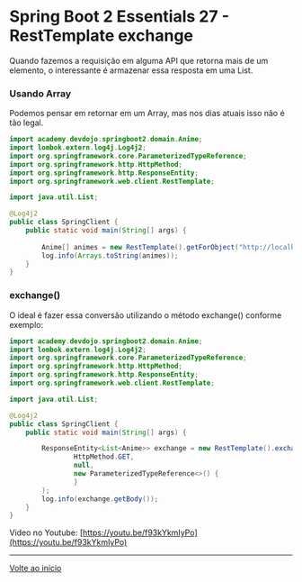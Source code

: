 # Spring Boot 2 Essentials 27 - RestTemplate exchange

Quando fazemos a requisição em alguma API que retorna mais de um elemento, o interessante é armazenar essa resposta em uma List. 

### Usando Array

Podemos pensar em retornar em um Array, mas nos dias atuais isso não é tão legal.

```java
import academy.devdojo.springboot2.domain.Anime;
import lombok.extern.log4j.Log4j2;
import org.springframework.core.ParameterizedTypeReference;
import org.springframework.http.HttpMethod;
import org.springframework.http.ResponseEntity;
import org.springframework.web.client.RestTemplate;

import java.util.List;

@Log4j2
public class SpringClient {
    public static void main(String[] args) {
        
        Anime[] animes = new RestTemplate().getForObject("http://localhost:8080/animes/all", Anime[].class);
        log.info(Arrays.toString(animes));
    }
}
```

### exchange()

O ideal é fazer essa conversão utilizando o método exchange() conforme exemplo:

```java
import academy.devdojo.springboot2.domain.Anime;
import lombok.extern.log4j.Log4j2;
import org.springframework.core.ParameterizedTypeReference;
import org.springframework.http.HttpMethod;
import org.springframework.http.ResponseEntity;
import org.springframework.web.client.RestTemplate;

import java.util.List;

@Log4j2
public class SpringClient {
    public static void main(String[] args) {

        ResponseEntity<List<Anime>> exchange = new RestTemplate().exchange("http://localhost:8080/animes/all",
                HttpMethod.GET,
                null,
                new ParameterizedTypeReference<>() {
                }
        );
        log.info(exchange.getBody());
    }
}
```

Video no Youtube: [https://youtu.be/f93kYkmIyPo](https://youtu.be/f93kYkmIyPo)

---

[Volte ao início](https://github.com/rafaneng/spring-boot-essentials#spring-boot-essentials-2---devdojo)